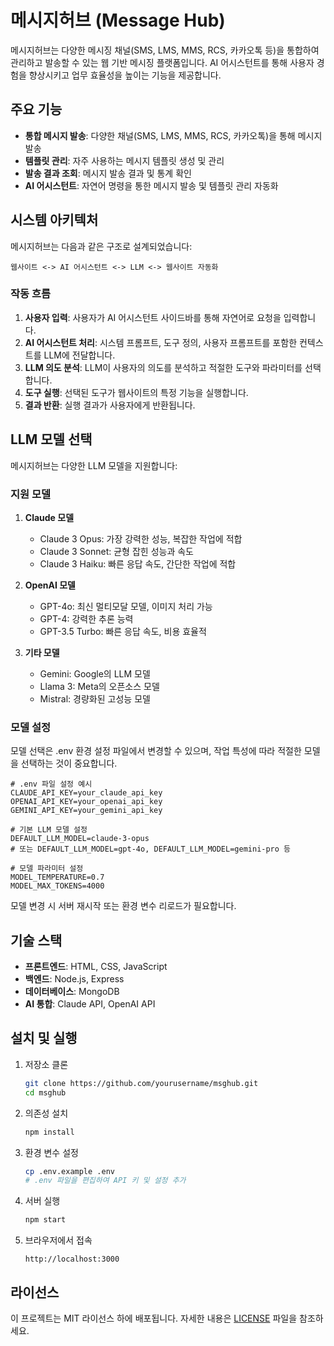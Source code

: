 # 메시지허브 (Message Hub)

메시지허브는 다양한 메시징 채널(SMS, LMS, MMS, RCS, 카카오톡 등)을 통합하여 관리하고 발송할 수 있는 웹 기반 메시징 플랫폼입니다. AI 어시스턴트를 통해 사용자 경험을 향상시키고 업무 효율성을 높이는 기능을 제공합니다.

## 주요 기능

- **통합 메시지 발송**: 다양한 채널(SMS, LMS, MMS, RCS, 카카오톡)을 통해 메시지 발송
- **템플릿 관리**: 자주 사용하는 메시지 템플릿 생성 및 관리
- **발송 결과 조회**: 메시지 발송 결과 및 통계 확인
- **AI 어시스턴트**: 자연어 명령을 통한 메시지 발송 및 템플릿 관리 자동화

## 시스템 아키텍처

메시지허브는 다음과 같은 구조로 설계되었습니다:

```
웹사이트 <-> AI 어시스턴트 <-> LLM <-> 웹사이트 자동화
```

### 작동 흐름

1. **사용자 입력**: 사용자가 AI 어시스턴트 사이드바를 통해 자연어로 요청을 입력합니다.
2. **AI 어시스턴트 처리**: 시스템 프롬프트, 도구 정의, 사용자 프롬프트를 포함한 컨텍스트를 LLM에 전달합니다.
3. **LLM 의도 분석**: LLM이 사용자의 의도를 분석하고 적절한 도구와 파라미터를 선택합니다.
4. **도구 실행**: 선택된 도구가 웹사이트의 특정 기능을 실행합니다.
5. **결과 반환**: 실행 결과가 사용자에게 반환됩니다.

## LLM 모델 선택

메시지허브는 다양한 LLM 모델을 지원합니다:

### 지원 모델

1. **Claude 모델**
   - Claude 3 Opus: 가장 강력한 성능, 복잡한 작업에 적합
   - Claude 3 Sonnet: 균형 잡힌 성능과 속도
   - Claude 3 Haiku: 빠른 응답 속도, 간단한 작업에 적합

2. **OpenAI 모델**
   - GPT-4o: 최신 멀티모달 모델, 이미지 처리 가능
   - GPT-4: 강력한 추론 능력
   - GPT-3.5 Turbo: 빠른 응답 속도, 비용 효율적

3. **기타 모델**
   - Gemini: Google의 LLM 모델
   - Llama 3: Meta의 오픈소스 모델
   - Mistral: 경량화된 고성능 모델

### 모델 설정

모델 선택은 .env 환경 설정 파일에서 변경할 수 있으며, 작업 특성에 따라 적절한 모델을 선택하는 것이 중요합니다.

```
# .env 파일 설정 예시
CLAUDE_API_KEY=your_claude_api_key
OPENAI_API_KEY=your_openai_api_key
GEMINI_API_KEY=your_gemini_api_key

# 기본 LLM 모델 설정
DEFAULT_LLM_MODEL=claude-3-opus
# 또는 DEFAULT_LLM_MODEL=gpt-4o, DEFAULT_LLM_MODEL=gemini-pro 등

# 모델 파라미터 설정
MODEL_TEMPERATURE=0.7
MODEL_MAX_TOKENS=4000
```

모델 변경 시 서버 재시작 또는 환경 변수 리로드가 필요합니다.

## 기술 스택

- **프론트엔드**: HTML, CSS, JavaScript
- **백엔드**: Node.js, Express
- **데이터베이스**: MongoDB
- **AI 통합**: Claude API, OpenAI API

## 설치 및 실행

1. 저장소 클론
   ```bash
   git clone https://github.com/yourusername/msghub.git
   cd msghub
   ```

2. 의존성 설치
   ```bash
   npm install
   ```

3. 환경 변수 설정
   ```bash
   cp .env.example .env
   # .env 파일을 편집하여 API 키 및 설정 추가
   ```

4. 서버 실행
   ```bash
   npm start
   ```

5. 브라우저에서 접속
   ```
   http://localhost:3000
   ```

## 라이선스

이 프로젝트는 MIT 라이선스 하에 배포됩니다. 자세한 내용은 [LICENSE](LICENSE) 파일을 참조하세요. 